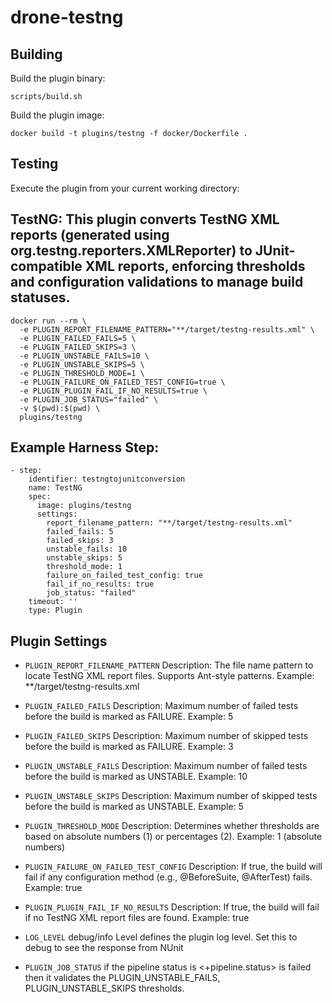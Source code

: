 # drone-testng

## Building

Build the plugin binary:

```text
scripts/build.sh
```

Build the plugin image:

```text
docker build -t plugins/testng -f docker/Dockerfile .
```

## Testing

Execute the plugin from your current working directory:
## TestNG: This plugin converts TestNG XML reports (generated using org.testng.reporters.XMLReporter) to JUnit-compatible XML reports, enforcing thresholds and configuration validations to manage build statuses.
```
docker run --rm \
  -e PLUGIN_REPORT_FILENAME_PATTERN="**/target/testng-results.xml" \
  -e PLUGIN_FAILED_FAILS=5 \
  -e PLUGIN_FAILED_SKIPS=3 \
  -e PLUGIN_UNSTABLE_FAILS=10 \
  -e PLUGIN_UNSTABLE_SKIPS=5 \
  -e PLUGIN_THRESHOLD_MODE=1 \
  -e PLUGIN_FAILURE_ON_FAILED_TEST_CONFIG=true \
  -e PLUGIN_PLUGIN_FAIL_IF_NO_RESULTS=true \
  -e PLUGIN_JOB_STATUS="failed" \
  -v $(pwd):$(pwd) \
  plugins/testng
```
## Example Harness Step:
```
- step:
    identifier: testngtojunitconversion
    name: TestNG
    spec:
      image: plugins/testng
      settings:
        report_filename_pattern: "**/target/testng-results.xml"
        failed_fails: 5
        failed_skips: 3
        unstable_fails: 10
        unstable_skips: 5
        threshold_mode: 1
        failure_on_failed_test_config: true
        fail_if_no_results: true
        job_status: "failed"
    timeout: ''
    type: Plugin
```

## Plugin Settings
- `PLUGIN_REPORT_FILENAME_PATTERN`
Description: The file name pattern to locate TestNG XML report files. Supports Ant-style patterns.
Example: **/target/testng-results.xml

- `PLUGIN_FAILED_FAILS`
Description: Maximum number of failed tests before the build is marked as FAILURE.
Example: 5

- `PLUGIN_FAILED_SKIPS`
Description: Maximum number of skipped tests before the build is marked as FAILURE.
Example: 3

- `PLUGIN_UNSTABLE_FAILS`
Description: Maximum number of failed tests before the build is marked as UNSTABLE.
Example: 10

- `PLUGIN_UNSTABLE_SKIPS`
Description: Maximum number of skipped tests before the build is marked as UNSTABLE.
Example: 5

- `PLUGIN_THRESHOLD_MODE`
Description: Determines whether thresholds are based on absolute numbers (1) or percentages (2).
Example: 1 (absolute numbers)

- `PLUGIN_FAILURE_ON_FAILED_TEST_CONFIG`
Description: If true, the build will fail if any configuration method (e.g., @BeforeSuite, @AfterTest) fails.
Example: true

- `PLUGIN_PLUGIN_FAIL_IF_NO_RESULTS`
Description: If true, the build will fail if no TestNG XML report files are found.
Example: true

- `LOG_LEVEL` debug/info Level defines the plugin log level. Set this to debug to see the response from NUnit

- `PLUGIN_JOB_STATUS` if the pipeline status is <+pipeline.status> is failed then it validates the PLUGIN_UNSTABLE_FAILS, PLUGIN_UNSTABLE_SKIPS thresholds.
	
